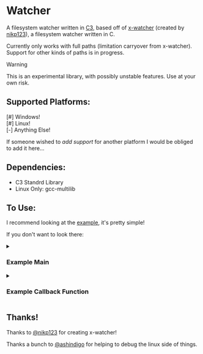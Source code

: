 # Watcher

A filesystem watcher written in [C3](https://c3-lang.org/), based off of [x-watcher](https://github.com/nikp123/x-watcher/tree/main) (created by [nikp123](https://github.com/nikp123)), a filesystem watcher written in C. 

Currently only works with full paths (limitation carryover from x-watcher). Support for other kinds of paths is in progress.

> [!WARNING]
> This is an experimental library, with possibly unstable features. Use at your own risk.

## Supported Platforms:  
[#] Windows!  
[#] Linux!  
[-] Anything Else!  

If someone wished to *add support* for another platform I would be obliged to add it here... 

## Dependencies:  
- C3 Standrd Library  
- Linux Only: gcc-multilib  

## To Use:

I recommend looking at the [example](src/example.c3), it's pretty simple!

If you don't want to look there:

<details>
<summary> <h3>Example Main</h3> </summary> 

```
fn int main()
{
    // we create a watcher object.
    Watcher* watcher =  watcher::create_watcher();

    // we set it up for cleanup and to stop watching files.
    defer watcher::destroy_watcher(watcher);

    // we watch a path, optionally adding a callback function.
    // the path can lead to a file or a directory, but it must be a full path.
    if(! watcher.watch("some_full_path_goes_here", &some_callback_fn)) return 1;

    // Then we start watching the files/directories.
    if(!watcher.start()) return 1;

    // Then, do whatever else you need to do in your app.
    ...
}
```

the watch function also takes 2 additonal optional arguments that can be used however you wish within the callback function:    
`context` -> an integer      
`data`    -> a void*         

</details>

<details>
<summary> <h3>Example Callback Function</h3> </summary>

```
fn void some_callback_fn(WatcherFileEvent event, ZString path, int context, void *data) {
    // when an event is triggered, perform some action defined here.
    switch(event) {
        switch(event) {
            	// List of events available for every OS
		case WatcherFileEvent.NONE:
			io::printf("Got no events!");

		case WatcherFileEvent.REMOVED:
		case WatcherFileEvent.CREATED:
		case WatcherFileEvent.MODIFIED:
			io::printf("Got an event related to %s", path);
		    
		// Linux only events
		case WatcherFileEvent.OPENED:
		case WatcherFileEvent.ATTRIBUTES_CHANGED:
			io::printf("Got linux only event related to %s", path);
			    
		// Windows only events
		case WatcherFileEvent.RENAMED:
			io::printf("Got a windows only event related to %s", path);

		default:
		    	io::printf("Unhandled event!");
	}
    }
}
```
</details>

## Thanks!

Thanks to [@nikp123](https://github.com/nikp123) for creating x-watcher!

Thanks a bunch to [@ashindigo](https://github.com/ashindigo) for helping to debug the linux side of things.
